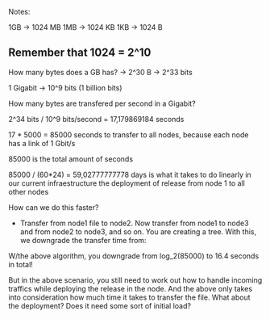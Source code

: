 Notes:

1GB -> 1024 MB
1MB -> 1024 KB
1KB -> 1024 B

Remember that 1024 = 2^10
--------
How many bytes does a GB has? -> 2^30 B -> 2^33 bits

1 Gigabit -> 10^9 bits (1 billion bits)

How many bytes are transfered per second in a Gigabit?

2^34 bits / 10^9 bits/second = 17,179869184 seconds

17 * 5000 = 85000 seconds to transfer to all nodes, because each 
node has a link of 1 Gbit/s

85000 is the total amount of seconds

85000 / (60*24) = 59,02777777778 days is what it takes to do 
linearly in our current infraestructure the deployment of 
release from node 1 to all other nodes


How can we do this faster?

- Transfer from node1 file to node2. Now transfer from node1 to node3
and from node2 to node3, and so on. You are creating a tree.
With this, we downgrade the transfer time from:

W/the above algorithm, you downgrade from log_2(85000) to 16.4 seconds
in total!


But in the above scenario, you still need to work out how to handle
incoming traffics while deploying the release in the node. And the
above only takes into consideration how much time it takes to 
transfer the file. What about the deployment? Does it need some sort
of initial load?


